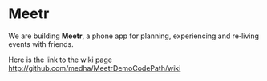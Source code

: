 Meetr
=======

We are building **Meetr**, a phone app for planning, experiencing and re‐living events with friends.

Here is the link to the wiki page http://github.com/medha/MeetrDemoCodePath/wiki
